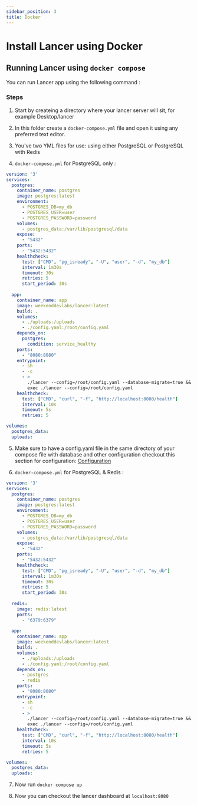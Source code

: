 ```yaml
---
sidebar_position: 3
title: Docker
---
```


# Install Lancer using Docker

## Running Lancer using `docker compose`

You can run Lancer app using the following command :

### Steps

1. Start by createing a directory where your lancer server will sit, for example Desktop/lancer
2. In this folder create a `docker-compose.yml` file and open it using any preferred text editor.
3. You've two YML files for use: using either PostgreSQL or PostgreSQL with Redis

4. `docker-compose.yml` for PostgreSQL only :

```yaml
version: '3'
services:
  postgres:
    container_name: postgres
    image: postgres:latest
    environment:
      - POSTGRES_DB=my_db
      - POSTGRES_USER=user
      - POSTGRES_PASSWORD=password 
    volumes:
      - postgres_data:/var/lib/postgresql/data
    expose:
      - "5432"
    ports:
      - "5432:5432"
    healthcheck:
      test: ["CMD", "pg_isready", "-U", "user", "-d", "my_db"]
      interval: 1m30s
      timeout: 30s
      retries: 5
      start_period: 30s
  
  app:
    container_name: app
    image: weekenddevlabs/lancer:latest
    build: .
    volumes:
      - ./uploads:/uploads
      - ./config.yaml:/root/config.yaml
    depends_on:
      postgres:
        condition: service_healthy
    ports:
      - "8080:8080"
    entrypoint:
      - sh
      - -c
      - >
        ./lancer --config=/root/config.yaml --database-migrate=true &&
        exec ./lancer --config=/root/config.yaml
    healthcheck:
      test: ["CMD", "curl", "-f", "http://localhost:8080/health"]
      interval: 10s
      timeout: 5s
      retries: 5

volumes:
  postgres_data:
  uploads:
```

5. Make sure to have a config.yaml file in the same directory of your compose file with database and other configuration checkout this section for configuration: [Configuration](/docs/documentation/configuration.md)

6. `docker-compose.yml` for PostgreSQL & Redis :

```yaml
version: '3'
services:
  postgres:
    container_name: postgres
    image: postgres:latest
    environment:
      - POSTGRES_DB=my_db
      - POSTGRES_USER=user
      - POSTGRES_PASSWORD=password 
    volumes:
      - postgres_data:/var/lib/postgresql/data
    expose:
      - "5432"
    ports:
      - "5432:5432"
    healthcheck:
      test: ["CMD", "pg_isready", "-U", "user", "-d", "my_db"]
      interval: 1m30s
      timeout: 30s
      retries: 5
      start_period: 30s
    
  redis:
    image: redis:latest
    ports:
      - "6379:6379"
  
  app:
    container_name: app
    image: weekenddevlabs/lancer:latest
    build: .
    volumes:
      - ./uploads:/uploads
      - ./config.yaml:/root/config.yaml
    depends_on:
      - postgres
      - redis
    ports:
      - "8080:8080"
    entrypoint:
      - sh
      - -c
      - >
        ./lancer --config=/root/config.yaml --database-migrate=true &&
        exec ./lancer --config=/root/config.yaml
    healthcheck:
      test: ["CMD", "curl", "-f", "http://localhost:8080/health"]
      interval: 10s
      timeout: 5s
      retries: 5

volumes:
  postgres_data:
  uploads:
```

7. Now run `docker compose up`

8. Now you can checkout the lancer dashboard at `localhost:8080`

